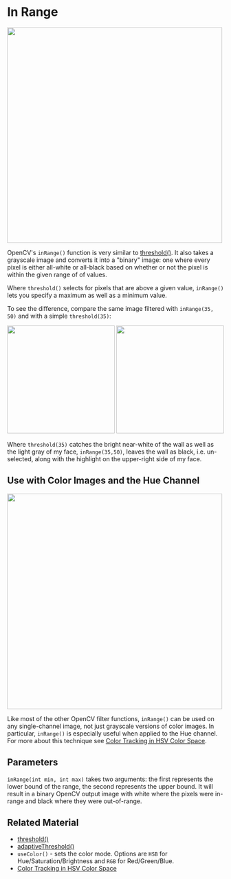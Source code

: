 # In Range

<img src="http://gregborenstein.com/assets/opencv/in_range.gif" width="500px" />

OpenCV's <code>inRange()</code> function is very similar to [threshold()](https://github.com/atduskgreg/opencv-processing-book/blob/master/book/filters/threshold.md). It also takes a grayscale image and converts it into a "binary" image: one where every pixel is either all-white or all-black based on whether or not the pixel is within the given range of of values.

Where <code>threshold()</code> selects for pixels that are above a given value, <code>inRange()</code> lets you specify a maximum as well as a minimum value.

To see the difference, compare the same image filtered with <code>inRange(35, 50)</code> and with a simple <code>threshold(35)</code>:

<img src="http://gregborenstein.com/assets/opencv/in_range.gif" width="250px" /> <img src="http://gregborenstein.com/assets/opencv/threshold_35.gif" width="250px" />

Where <code>threshold(35)</code> catches the bright near-white of the wall as well as the light gray of my face, <code>inRange(35,50)</code>, leaves the wall as black, i.e. un-selected, along with the highlight on the upper-right side of my face.

## Use with Color Images and the Hue Channel

<img src="http://gregborenstein.com/assets/opencv/in_range_hue.gif" width="500px" />

Like most of the other OpenCV filter functions, <code>inRange()</code> can be used on any single-channel image, not just grayscale versions of color images. In particular, <code>inRange()</code> is especially useful when applied to the Hue channel. For more about this technique see [Color Tracking in HSV Color Space](https://github.com/atduskgreg/opencv-processing-book/blob/master/book/tracking/hsv_color.md).

## Parameters 

<code>inRange(int min, int max)</code> takes two arguments: the first represents the lower bound of the range, the second represents the upper bound. It will result in a binary OpenCV output image with white where the pixels were in-range and black where they were out-of-range.

## Related Material

* [threshold()](https://github.com/atduskgreg/opencv-processing-book/blob/master/book/filters/threshold.md)
* [adaptiveThreshold()](https://github.com/atduskgreg/opencv-processing-book/blob/master/book/filters/adaptive_threshold.md)
* <code>useColor()</code> - sets the color mode. Options are <code>HSB</code> for Hue/Saturation/Brightness and <code>RGB</code> for Red/Green/Blue.
* [Color Tracking in HSV Color Space](https://github.com/atduskgreg/opencv-processing-book/blob/master/book/tracking/hsv_color.md)
